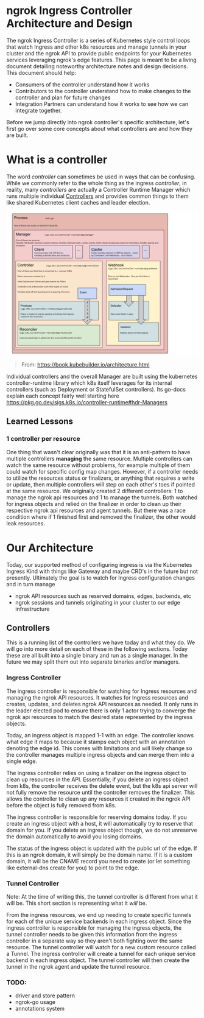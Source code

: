 # ngrok Ingress Controller Architecture and Design
The ngrok Ingress Controller is a series of Kubernetes style control loops that watch Ingress and other k8s resources and manage tunnels in your cluster and the ngrok API to provide public endpoints for your Kubernetes services leveraging ngrok's edge features. This page is meant to be a living document detailing noteworthy architecture notes and design decisions. This document should help:
- Consumers of the controller understand how it works
- Contributors to the controller understand how to make changes to the controller and plan for future changes
- Integration Partners can understand how it works to see how we can integrate together.

Before we jump directly into ngrok controller's specific architecture, let's first go over some core concepts about what controllers are and how they are built.

# What is a controller

The word _controller_ can sometimes be used in ways that can be confusing. While we commonly refer to the whole thing as the ingress _controller_, in reality, many _controllers_ are actually a Controller Runtime Manager which runs multiple individual [Controllers](https://kubernetes.io/docs/concepts/architecture/controller/) and provides common things to them like shared Kubernetes client caches and leader election.

![Kubebuilder Architecture Diagram](../assets/images/kubebuilder_architecture_diagram.svg)

> From: https://book.kubebuilder.io/architecture.html

Individual controllers and the overall Manager are built using the kubernetes controller-runtime library which k8s itself leverages for its internal controllers (such as Deployment or StatefulSet controllers). Its go-docs explain each concept fairly well starting here https://pkg.go.dev/sigs.k8s.io/controller-runtime#hdr-Managers

## Learned Lessons

### 1 controller per resource

One thing that wasn't clear originally was that it is an anti-pattern to have multiple controllers **managing** the same resource. Multiple controllers can watch the same resource without problems, for example multiple of them could watch for specific config map changes. However, if a controller needs to utilize the resources status or finalizers, or anything that requires a write or update, then multiple controllers will step on each other's toes if pointed at the same resource. We originally created 2 different controllers: 1 to manage the ngrok api resources and 1 to manage the tunnels. Both watched for ingress objects and relied on the finalizer in order to clean up their respective ngrok api resources and agent tunnels. But there was a race condition where if 1 finished first and removed the finalizer, the other would leak resources.

# Our Architecture

Today, our supported method of configuring ingress is via the Kubernetes Ingress Kind with things like Gateway and maybe CRD's in the future but not presently. Ultimately the goal is to watch for Ingress configuration changes and in turn manage
- ngrok API resources such as reserved domains, edges, backends, etc
- ngrok sessions and tunnels originating in your cluster to our edge infrastructure

## Controllers

This is a running list of the controllers we have today and what they do. We will go into more detail on each of these in the following sections. Today these are all built into a single binary and run as a single manager. In the future we may split them out into separate binaries and/or managers.

### Ingress Controller

The ingress controller is responsible for watching for Ingress resources and managing the ngrok API resources. It watches for Ingress resources and creates, updates, and deletes ngrok API resources as needed. It only runs in the leader elected pod to ensure there is only 1 actor trying to converge the ngrok api resources to match the desired state represented by the ingress objects.

Today, an ingress object is mapped 1-1 with an edge. The controller knows what edge it maps to because it stamps each object with an annotation denoting the edge id. This comes with limitations and will likely change so the controller manages multiple ingress objects and can merge them into a single edge.

The ingress controller relies on using a finalizer on the ingress object to clean up resources in the API. Essentially, if you delete an ingress object from k8s, the controller receives the delete event, but the k8s api server will not fully remove the resource until the controller removes the finalizer. This allows the controller to clean up any resources it created in the
ngrok API before the object is fully removed from k8s.

The ingress controller is responsible for reserving domains today. If you create an ingress object with a host, it will automatically try to reserve that domain for you. If you delete an ingress object though, we do not unreserve the domain automatically to avoid you losing domains.

The status of the ingress object is updated with the public url of the edge. If this is an ngrok domain, it will simply be the domain name. If it is a custom domain, it will be the CNAME record you need to create (or let something like external-dns create for you) to point to the edge.

### Tunnel Controller

Note: At the time of writing this, the tunnel controller is different from what it will be. This short section is representing what it _will_ be.

From the ingress resources, we end up needing to create specific tunnels for each of the unique service backends in each ingress object. Since the ingress controller is responsible for managing the ingress objects, the tunnel controller needs to be given this information from the ingress controller in a separate way so they aren't both fighting over the same resource. The tunnel controller will watch for a new custom resource called a Tunnel. The ingress controller will create a tunnel for each unique service backend in each ingress object. The tunnel controller will then create the tunnel in the ngrok agent and update the tunnel resource.


### TODO:
- driver and store pattern
- ngrok-go usage
- annotations system